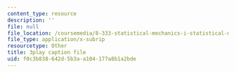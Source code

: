 ```yaml
---
content_type: resource
description: ''
file: null
file_location: /coursemedia/8-333-statistical-mechanics-i-statistical-mechanics-of-particles-fall-2013/f0c3b838642d5b3aa104177a8b1a2bde_ckUyxmwaC5E.vtt
file_type: application/x-subrip
resourcetype: Other
title: 3play caption file
uid: f0c3b838-642d-5b3a-a104-177a8b1a2bde
---
```


